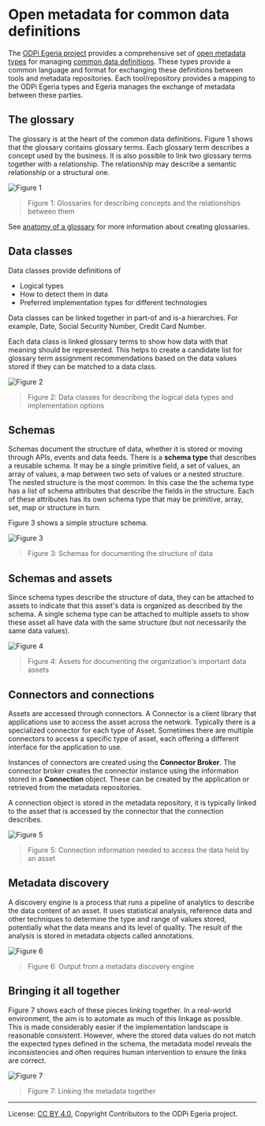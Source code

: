 <!-- SPDX-License-Identifier: CC-BY-4.0 -->
<!-- Copyright Contributors to the ODPi Egeria project. -->

# Open metadata for common data definitions

The [ODPi Egeria project](https://odpi.github.io/egeria/) provides a comprehensive set of
[open metadata types](https://odpi.github.io/egeria/open-metadata-publication/website/open-metadata-types/)
for managing [common data definitions](README.md).  These types provide a common language and format for exchanging
these definitions between tools and metadata repositories.  Each tool/repository provides a mapping to the ODPi Egeria types
and Egeria manages the exchange of metadata between these parties.

## The glossary

The glossary is at the heart of the common data definitions.
Figure 1 shows that the glossary contains glossary terms.  Each glossary term describes a concept used by the business.
It is also possible to link two glossary terms together with a relationship.
The relationship may describe a semantic relationship or a structural one.

![Figure 1](semantic-to-implementation-glossaries.png)
> Figure 1: Glossaries for describing concepts and the relationships between them

See [anatomy of a glossary](anatomy-of-a-glossary.md) for more information about creating glossaries.

## Data classes

Data classes provide definitions of
 * Logical types
 * How to detect them in data
 * Preferred implementation types for different technologies

Data classes can be linked together in part-of and is-a hierarchies.  For example,
Date, Social Security Number, Credit Card Number.

Each data class is linked glossary terms to show how data with that meaning should be represented.
This helps to create a candidate list for glossary term assignment recommendations based on
the data values stored if they can be matched to a data class.

![Figure 2](semantic-to-implementation-data-classes.png)
> Figure 2: Data classes for describing the logical data types and implementation options

## Schemas

Schemas document the structure of data, whether it is stored or moving through APIs, events and data feeds.
There is a **schema type** that describes a reusable schema.
It may be a single primitive field, a set of values, an array of values,
a map between two sets of values or a nested structure.
The nested structure is the most common.
In this case the the schema type has a list of schema attributes that describe the fields in the structure.
Each of these attributes has its own schema type that may be primitive, array, set, map or structure in turn.

Figure 3 shows a simple structure schema.

![Figure 3](semantic-to-implementation-schemas.png)
> Figure 3: Schemas for documenting the structure of data

## Schemas and assets

Since schema types describe the structure of data, they can be attached to assets to indicate that this asset's data
is organized as described by the schema.
A single schema type can be attached to multiple assets to show these asset all have data with the same structure
(but not necessarily the same data values).

![Figure 4](semantic-to-implementation-assets-and-schemas.png)
> Figure 4: Assets for documenting the organization's important data assets

## Connectors and connections

Assets are accessed through connectors.  A Connector is a client library that applications use to access
the asset across the network.  Typically there is a specialized connector for each type of Asset.
Sometimes there are multiple connectors to access a specific type of asset, each offering a different interface for
the application to use.

Instances of connectors are created using the **Connector Broker**.  The connector broker creates the connector
instance using the information stored in a **Connection** object.  These can be created by the application
or retrieved from the metadata repositories.

A connection object is stored in the metadata repository, it is typically linked to the asset that is accessed
by the connector that the connection describes.

![Figure 5](semantic-to-implementation-connectors.png)
> Figure 5: Connection information needed to access the data held by an asset

## Metadata discovery

A discovery engine is a process that runs a pipeline of analytics to describe the data content of an asset.
It uses statistical analysis, reference data and other techniques to determine the type and range of values stored,
potentially what the data means and its level of quality.
The result of the analysis is stored in metadata objects called annotations.

![Figure 6](semantic-to-implementation-discovery.png)
> Figure 6: Output from a metadata discovery engine

## Bringing it all together

Figure 7 shows each of these pieces linking together.
In a real-world environment, the aim is to automate as much of this linkage as possible.
This is made considerably easier if the implementation landscape is reasonable
consistent.  However, where the stored data values do not match the expected types defined in the
schema, the metadata model reveals the inconsistencies and often requires human intervention to
ensure the links are correct.

![Figure 7](semantic-to-implementation-big-picture.png)
> Figure 7: Linking the metadata together



----
License: [CC BY 4.0](https://creativecommons.org/licenses/by/4.0/),
Copyright Contributors to the ODPi Egeria project.
